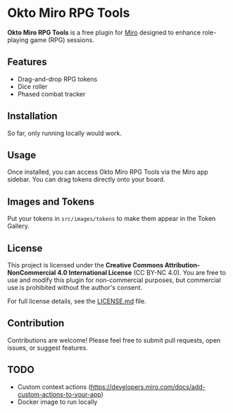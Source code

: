 # Okto Miro RPG Tools

**Okto Miro RPG Tools** is a free plugin for [Miro](https://miro.com/) designed to enhance role-playing game (RPG)
sessions.

## Features

- Drag-and-drop RPG tokens
- Dice roller
- Phased combat tracker

## Installation

So far, only running locally would work.

<!--
1. Open your Miro board.
2. Go to the Miro marketplace and search for "Okto Miro RPG Tools."
3. Click on the plugin and hit "Install" to add it to your board.
-->

## Usage

Once installed, you can access Okto Miro RPG Tools via the Miro app sidebar. You can drag tokens directly onto your
board.

## Images and Tokens

Put your tokens in `src/images/tokens` to make them appear in the Token Gallery.

## License

This project is licensed under the **Creative Commons Attribution-NonCommercial 4.0 International License** (CC BY-NC
4.0). You are free to use and modify this plugin for non-commercial purposes, but commercial use is prohibited without
the author's consent.

For full license details, see the [LICENSE.md](./LICENSE.md) file.

## Contribution

Contributions are welcome! Please feel free to submit pull requests, open issues, or suggest features.

## TODO
- Custom context actions (https://developers.miro.com/docs/add-custom-actions-to-your-app)
- Docker image to run locally